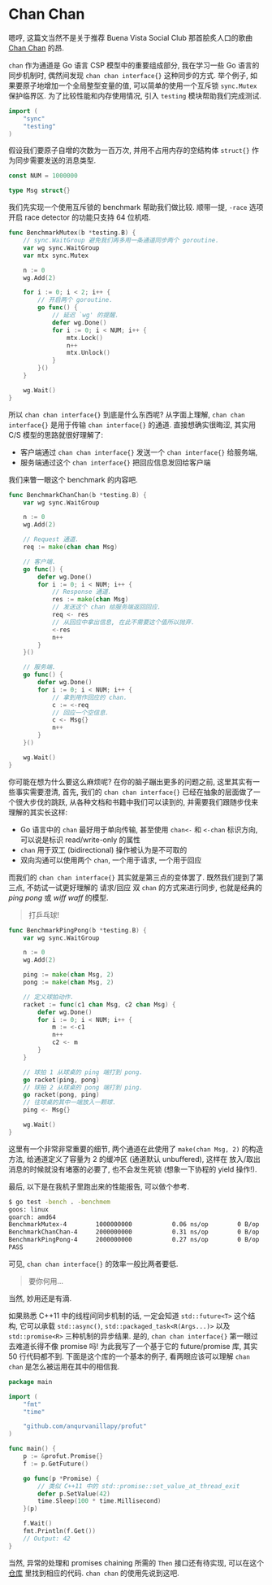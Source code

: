 # Chan Chan

嗯哼, 这篇文当然不是关于推荐 Buena Vista Social Club 那首脍炙人口的歌曲
[Chan Chan](https://www.youtube.com/watch?v=KODWcrncnUU) 的昂.

`chan` 作为通道是 Go 语言 CSP 模型中的重要组成部分, 我在学习一些 Go
语言的同步机制时, 偶然间发现 `chan chan interface{}` 这种同步的方式.  举个例子,
如果要原子地增加一个全局整型变量的值, 可以简单的使用一个互斥锁 `sync.Mutex`
保护临界区.  为了比较性能和内存使用情况, 引入 `testing` 模块帮助我们完成测试.

```go
import (
	"sync"
	"testing"
)
```

假设我们要原子自增的次数为一百万次, 并用不占用内存的空结构体 `struct{}`
作为同步需要发送的消息类型.

```go
const NUM = 1000000

type Msg struct{}
```

我们先实现一个使用互斥锁的 benchmark 帮助我们做比较.  顺带一提, `-race`
选项开启 race detector 的功能只支持 64 位机唔.

```go
func BenchmarkMutex(b *testing.B) {
	// sync.WaitGroup 避免我们再多用一条通道同步两个 goroutine.
	var wg sync.WaitGroup
	var mtx sync.Mutex

	n := 0
	wg.Add(2)

	for i := 0; i < 2; i++ {
		// 开启两个 goroutine.
		go func() {
			// 延迟 `wg' 的提醒.
			defer wg.Done()
			for i := 0; i < NUM; i++ {
				mtx.Lock()
				n++
				mtx.Unlock()
			}
		}()
	}

	wg.Wait()
}
```

所以 `chan chan interface{}` 到底是什么东西呢?  从字面上理解,
`chan chan interface{}` 是用于传输 `chan interface{}` 的通道.  直接想确实很晦涩,
其实用 C/S 模型的思路就很好理解了:

* 客户端通过 `chan chan interface{}` 发送一个 `chan interface{}` 给服务端,
* 服务端通过这个 `chan interface{}` 把回应信息发回给客户端

我们来瞥一眼这个 benchmark 的内容吧.

```go
func BenchmarkChanChan(b *testing.B) {
	var wg sync.WaitGroup

	n := 0
	wg.Add(2)

	// Request 通道.
	req := make(chan chan Msg)

	// 客户端.
	go func() {
		defer wg.Done()
		for i := 0; i < NUM; i++ {
			// Response 通道.
			res := make(chan Msg)
			// 发送这个 chan 给服务端返回回应.
			req <- res
			// 从回应中拿出信息, 在此不需要这个值所以抛弃.
			<-res
			n++
		}
	}()

	// 服务端.
	go func() {
		defer wg.Done()
		for i := 0; i < NUM; i++ {
			// 拿到用作回应的 chan.
			c := <-req
			// 回应一个空信息.
			c <- Msg{}
			n++
		}
	}()

	wg.Wait()
}
```

你可能在想为什么要这么麻烦呢?  在你的脑子蹦出更多的问题之前,
这里其实有一些事实需要澄清, 首先, 我们的 `chan chan interface{}`
已经在抽象的层面做了一个很大步伐的跳跃, 从各种文档和书籍中我们可以读到的,
并需要我们跟随步伐来理解的其实长这样:

* Go 语言中的 `chan` 最好用于单向传输, 甚至使用 `chan<-` 和 `<-chan` 标识方向,
可以说是标识 read/write-only 的属性
* `chan` 用于双工 (bidirectional) 操作被认为是不可取的
* 双向沟通可以使用两个 `chan`, 一个用于请求, 一个用于回应

而我们的 `chan chan interface{}` 其实就是第三点的变体罢了.
既然我们提到了第三点, 不妨试一试更好理解的 请求/回应 双 `chan` 的方式来进行同步,
也就是经典的 *ping pong* 或 *wiff waff* 的模型.

> 打乒乓球!

```go
func BenchmarkPingPong(b *testing.B) {
	var wg sync.WaitGroup

	n := 0
	wg.Add(2)

	ping := make(chan Msg, 2)
	pong := make(chan Msg, 2)

	// 定义球拍动作.
	racket := func(c1 chan Msg, c2 chan Msg) {
		defer wg.Done()
		for i := 0; i < NUM; i++ {
			m := <-c1
			n++
			c2 <- m
		}
	}

	// 球拍 1 从球桌的 ping 端打到 pong.
	go racket(ping, pong)
	// 球拍 2 从球桌的 pong 端打到 ping.
	go racket(pong, ping)
	// 往球桌的其中一端放入一颗球.
	ping <- Msg{}

	wg.Wait()
}
```

这里有一个非常非常重要的细节, 两个通道在此使用了 `make(chan Msg, 2)` 的构造方法,
给通道定义了容量为 2 的缓冲区 (通道默认 unbuffered), 这样在 放入/取出
消息的时候就没有堵塞的必要了, 也不会发生死锁 (想象一下协程的 yield 操作!).

最后, 以下是在我机子里跑出来的性能报告, 可以做个参考.

```bash
$ go test -bench . -benchmem
goos: linux
goarch: amd64
BenchmarkMutex-4        1000000000           0.06 ns/op        0 B/op          0 allocs/op
BenchmarkChanChan-4     2000000000           0.31 ns/op        0 B/op          0 allocs/op
BenchmarkPingPong-4     2000000000           0.27 ns/op        0 B/op          0 allocs/op
PASS
```

可见, `chan chan interface{}` 的效率一般比两者要低.

> 要你何用...

当然, 妙用还是有滴.

如果熟悉 C++11 中的线程间同步机制的话, 一定会知道 `std::future<T>` 这个结构,
它可以承载 `std::async()`, `std::packaged_task<R(Args...)>` 以及
`std::promise<R>` 三种机制的异步结果.  是的, `chan chan interface{}`
第一眼过去难道长得不像 promise 吗!  为此我写了一个基于它的 future/promise 库,
其实 50 行代码都不到.  下面是这个库的一个基本的例子, 看两眼应该可以理解
`chan chan` 是怎么被运用在其中的相信我.

```go
package main

import (
	"fmt"
	"time"

	"github.com/anqurvanillapy/profut"
)

func main() {
	p := &profut.Promise{}
	f := p.GetFuture()

	go func(p *Promise) {
		// 类似 C++11 中的 std::promise::set_value_at_thread_exit
		defer p.SetValue(42)
		time.Sleep(100 * time.Millisecond)
	}(p)

	f.Wait()
	fmt.Println(f.Get())
	// Output: 42
}
```

当然, 异常的处理和 promises chaining 所需的 `Then` 接口还有待实现, 可以在这个
[仓库](https://github.com/anqurvanillapy/profut) 里找到相应的代码.  `chan chan`
的使用先说到这吧.
